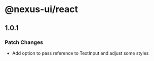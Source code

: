 # @nexus-ui/react

## 1.0.1

### Patch Changes

- Add option to pass reference to TextInput and adjust some styles
